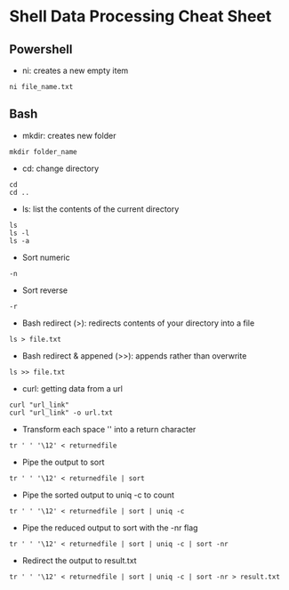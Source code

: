 # Shell Data Processing Cheat Sheet

## Powershell
- ni: creates a new empty item
```
ni file_name.txt
```

## Bash

- mkdir: creates new folder
```
mkdir folder_name
```

- cd: change directory
```
cd
cd ..
```

- ls: list the contents of the current directory
```
ls
ls -l
ls -a
```
- Sort numeric
```
-n
```
- Sort reverse
```
-r
```

- Bash redirect (>): redirects contents of your directory into a file
```
ls > file.txt
```

- Bash redirect & appened (>>): appends rather than overwrite
```
ls >> file.txt
```

- curl: getting data from a url
```
curl "url_link"
curl "url_link" -o url.txt
``` 
- Transform each space '' into a return character
```
tr ' ' '\12' < returnedfile
```

- Pipe the output to sort 
```
tr ' ' '\12' < returnedfile | sort
```

- Pipe the sorted output to uniq -c to count
```
tr ' ' '\12' < returnedfile | sort | uniq -c
```

- Pipe the reduced output to sort with the -nr flag
```
tr ' ' '\12' < returnedfile | sort | uniq -c | sort -nr
```

- Redirect the output to result.txt
```
tr ' ' '\12' < returnedfile | sort | uniq -c | sort -nr > result.txt
```
 

